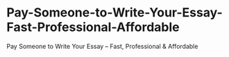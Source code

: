 # Pay-Someone-to-Write-Your-Essay-Fast-Professional-Affordable
Pay Someone to Write Your Essay – Fast, Professional &amp; Affordable
